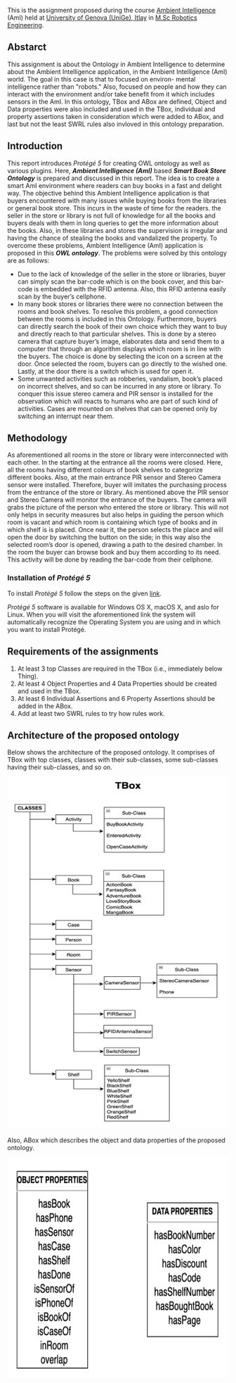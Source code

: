 This is the assignment proposed during the course [Ambient Intelligence](https://corsi.unige.it/en/off.f/2022/ins/59431?codcla=10635) (AmI) held at [University of Genova (UniGe), Itlay](https://unige.it/en) in [M.Sc Robotics Engineering](https://corsi.unige.it/en/corsi/10635).

## Abstarct ##
This assignment is about the Ontology in Ambient Intelligence to determine about the Ambient Intelligence application, in the Ambient Intelligence (AmI) world. The goal in this case is that to focused on environ- mental intelligence rather than "robots." Also, focused on people and how they can interact with the environment and/or take benefit from it which includes sensors in the AmI. In this ontology, TBox and ABox are defined, Object and Data properties were also included and used in the TBox, individual and property assertions taken in consideration which were added to ABox, and last but not the least SWRL rules also invloved in this ontology preparation.

## Introduction ## 

This report introduces _Protégé 5_ for creating OWL ontology as well as various plugins. Here, _**Ambient Intelligence (AmI)**_ based _**Smart Book Store Ontology**_ is prepared and discussed in this report. The idea is to create a smart AmI environment where readers can buy books in a fast and delight way. The objective behind this Ambient Intelligence application is that buyers encountered with many issues while buying books from the libraries or general book store. This incurs in the waste of time for the readers. the seller in the store or library is not full of knowledge for all the books and buyers deals with them in long queries to get the more information about the books. Also, in these libraries and stores the supervision is irregular and having the chance of stealing the books and vandalized the property. To overcome these problems, Ambient Intelligence (AmI) application is proposed in this _**OWL ontology**_. The problems were solved by this ontology are as follows:

* Due to the lack of knowledge of the seller in the store or libraries, buyer can simply scan the bar-code which is on the book cover, and this bar-code is embedded with the RFID antenna. Also, this RFID antenna easily scan by the buyer’s cellphone.
* In many book stores or libraries there were no connection between the rooms and book shelves. To resolve this problem, a good connection between the rooms is included in this Ontology. Furthermore, buyers can directly search the book of their own choice which they want to buy and directly reach to that particular shelves. This is done by a stereo camera that capture buyer’s image, elaborates data and send them to a computer that through an algorithm displays which room is in line with the buyers. The choice is done by selecting the icon on a screen at the door. Once selected the room, buyers can go directly to the wished one. Lastly, at the door there is a switch which is used for open it.
* Some unwanted activities such as robberies, vandalism, book’s placed on incorrect shelves, and so can be incurred in any store or library. To conquer this issue stereo camera and PIR sensor is installed for the observation which will reacts to humans who are part of such kind of activities. Cases are mounted on shelves that can be opened only by switching an interrupt near them.

## Methodology ##

As aforementioned all rooms in the store or library were interconnected with each other. In the starting at the entrance all the rooms were closed. Here, all the rooms having different colours of book shelves to categorize different books. Also, at the main entrance PIR sensor and Stereo Camera sensor were installed. Therefore, buyer will imitates the purchasing process from the entrance of the store or library. As mentioned above the PIR sensor and Stereo Camera will monitor the entrance of the buyers. The camera will grabs the picture of the person who entered the store or library. This will not only helps in security measures but also helps in guiding the person which room is vacant and which room is containing which type of books and in which shelf is is placed. Once near it, the person selects the place and will open the door by switching the button on the side; in this way also the selected room’s door is opened, drawing a path to the desired chamber. In the room the buyer can browse book and buy them according to its need. This activity will be done by reading the bar-code from their cellphone.

### Installation of _Protégé 5_ ###

To install _Protégé 5_ follow the steps on the given [link](https://protege.stanford.edu/).

_Protégé 5_ software is available for Windows OS X, macOS X, and aslo for Linux. When you will visit the aforementioned link the system will automatically recognize the Operating System you are using and in which you want to install Protégé.

## Requirements of the assignments ##

1. At least 3 top Classes are required in the TBox (i.e., immediately below Thing).
2. At least 4 Object Properties and 4 Data Properties should be created and used in the TBox.
3. At least 6 Individual Assertions and 6 Property Assertions should be added in the ABox.
4. Add at least two SWRL rules to try how rules work.

## Architecture of the proposed ontology ##

Below shows the architecture of the proposed ontology. It comprises of TBox with top classes, classes with their sub-classes, some sub-classes having their sub-classes, and so on.

<p align="center">
  <img width="500" height="800" src="https://github.com/ankurkohli007/Smart_Book_Store_Ontology/blob/7c2795630599a03cf25b4a1904ab8948f999cb7c/image1.png">
</p>

Also, ABox which describes the object and data properties of the proposed ontology. 

<p align="center">
  <img width="900" height="500" src="https://github.com/ankurkohli007/Smart_Book_Store_Ontology/blob/9d19bda5f906c299fd9fb556ad5e4219a8d6f586/image2.png">
</p>
